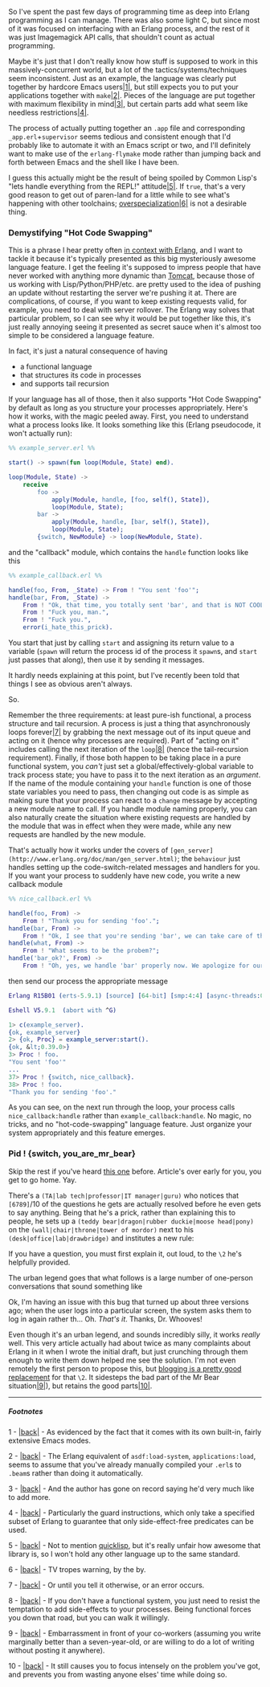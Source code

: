 So I've spent the past few days of programming time as deep into Erlang programming as I can manage. There was also some light C, but since most of it was focused on interfacing with an Erlang process, and the rest of it was just Imagemagick API calls, that shouldn't count as actual programming.

Maybe it's just that I don't really know how stuff is supposed to work in this massively-concurrent world, but a lot of the tactics/systems/techniques seem inconsistent. Just as an example, the language was clearly put together by hardcore Emacs users<a name="note-Tue-May-08-175711EDT-2012"></a>[|1|](#foot-Tue-May-08-175711EDT-2012), but still expects you to put your applications together with `make`<a name="note-Tue-May-08-175721EDT-2012"></a>[|2|](#foot-Tue-May-08-175721EDT-2012). Pieces of the language are put together with maximum flexibility in mind<a name="note-Tue-May-08-175727EDT-2012"></a>[|3|](#foot-Tue-May-08-175727EDT-2012), but certain parts add what seem like needless restrictions<a name="note-Tue-May-08-175733EDT-2012"></a>[|4|](#foot-Tue-May-08-175733EDT-2012).

The process of actually putting together an `.app` file and corresponding `_app.erl`+`supervisor` seems tedious and consistent enough that I'd probably like to automate it with an Emacs script or two, and I'll definitely want to make use of the `erlang-flymake` mode rather than jumping back and forth between Emacs and the shell like I have been.

I guess this actually might be the result of being spoiled by Common Lisp's "lets handle everything from the REPL!" attitude<a name="note-Tue-May-08-175811EDT-2012"></a>[|5|](#foot-Tue-May-08-175811EDT-2012). If `true`, that's a very good reason to get out of paren-land for a little while to see what's happening with other toolchains; [overspecialization](http://tvtropes.org/pmwiki/pmwiki.php/Main/CripplingOverspecialization)<a name="note-Tue-May-08-175818EDT-2012"></a>[|6|](#foot-Tue-May-08-175818EDT-2012) is not a desirable thing.

### <a name="demystifying-hot-code-swapping"></a>Demystifying "Hot Code Swapping"

This is a phrase I hear pretty often [in context with Erlang](http://www.youtube.com/watch?v=OpYPKBQhSZ4), and I want to tackle it because it's typically presented as this big mysteriously awesome language feature. I get the feeling it's supposed to impress people that have never worked with anything more dynamic than [Tomcat](http://tomcat.apache.org/), because those of us working with Lisp/Python/PHP/etc. are pretty used to the idea of pushing an update without restarting the server we're pushing it at. There are complications, of course, if you want to keep existing requests valid, for example, you need to deal with server rollover. The Erlang way solves that particular problem, so I can see why it would be put together like this, it's just really annoying seeing it presented as secret sauce when it's almost too simple to be considered a language feature.

In fact, it's just a natural consequence of having


-   a functional language
-   that structures its code in processes
-   and supports tail recursion


If your language has all of those, then it also supports "Hot Code Swapping" by default as long as you structure your processes appropriately. Here's how it works, with the magic peeled away. First, you need to understand what a process looks like. It looks something like this (Erlang pseudocode, it won't actually run):

```erlang
%% example_server.erl %%

start() -> spawn(fun loop(Module, State) end).

loop(Module, State) ->
    receive
        foo -> 
            apply(Module, handle, [foo, self(), State]),
            loop(Module, State);
        bar -> 
            apply(Module, handle, [bar, self(), State]),
            loop(Module, State);
        {switch, NewModule} -> loop(NewModule, State).
```

and the "callback" module, which contains the `handle` function looks like this

```erlang
%% example_callback.erl %%

handle(foo, From, _State) -> From ! "You sent 'foo'";
handle(bar, From, _State) -> 
    From ! "Ok, that time, you totally sent 'bar', and that is NOT COOL.",
    From ! "Fuck you, man.",
    From ! "Fuck you.",
    error(i_hate_this_prick).
```

You start that just by calling `start` and assigning its return value to a variable (`spawn` will return the process id of the process it `spawn`s, and `start` just passes that along), then use it by sending it messages.

It hardly needs explaining at this point, but I've recently been told that things I see as obvious aren't always. 

So. 

Remember the three requirements: at least pure-ish functional, a process structure and tail recursion. A process is just a thing that asynchronously loops forever<a name="note-Tue-May-08-175843EDT-2012"></a>[|7|](#foot-Tue-May-08-175843EDT-2012) by grabbing the next message out of its input queue and acting on it (hence why processes are required). Part of "acting on it" includes calling the next iteration of the `loop`<a name="note-Tue-May-08-175854EDT-2012"></a>[|8|](#foot-Tue-May-08-175854EDT-2012) (hence the tail-recursion requirement). Finally, if those both happen to be taking place in a pure functional system, you *can't* just set a global/effectively-global variable to track process state; you have to pass it to the next iteration as an *argument*. If the name of the module containing your `handle` function is one of those state variables you need to pass, then changing out code is as simple as making sure that your process can react to a `change` message by accepting a new module name to call. If you handle module naming properly, you can also naturally create the situation where existing requests are handled by the module that was in effect when they were made, while any new requests are handled by the new module.

That's actually how it works under the covers of `[gen_server](http://www.erlang.org/doc/man/gen_server.html)`; the `behaviour` just handles setting up the code-switch-related messages and handlers for you. If you want your process to suddenly have new code, you write a new callback module

```erlang
%% nice_callback.erl %% 

handle(foo, From) -> 
    From ! "Thank you for sending 'foo'.";
handle(bar, From) -> 
    From ! "Ok, I see that you're sending 'bar', we can take care of that.";
handle(what, From) -> 
    From ! "What seems to be the probem?";
handle('bar_ok?', From) -> 
    From ! "Oh, yes, we handle 'bar' properly now. We apologize for our predecessors' lack of tact.".
```

then send our process the appropriate message

```erlang
Erlang R15B01 (erts-5.9.1) [source] [64-bit] [smp:4:4] [async-threads:0] [kernel-poll:false]

Eshell V5.9.1  (abort with ^G)

1> c(example_server).
{ok, example_server}
2> {ok, Proc} = example_server:start().
{ok, &lt;0.39.0>}
3> Proc ! foo.
"You sent 'foo'"
...
37> Proc ! {switch, nice_callback}.
38> Proc ! foo.
"Thank you for sending 'foo'."
```

As you can see, on the next run through the loop, your process calls `nice_callback:handle` rather than `example_callback:handle`. No magic, no tricks, and no "hot-code-swapping" language feature. Just organize your system appropriately and this feature emerges.

### <a name="pid-switch-youaremrbear"></a>Pid ! {switch, you_are_mr_bear}

Skip the rest if you've heard [this one](http://c2.com/cgi/wiki?RubberDucking) before. Article's over early for you, you get to go home. Yay.

There's a `(TA|lab tech|professor|IT manager|guru)` who notices that `[6789]`/10 of the questions he gets are actually resolved before he even gets to say anything. Being that he's a prick, rather than explaining this to people, he sets up a `(teddy bear|dragon|rubber duckie|moose head|pony)` on the `(wall|chair|throne|tower of mordor)` next to his `(desk|office|lab|drawbridge)` and institutes a new rule: 

If you have a question, you must first explain it, out loud, to the `\2` he's helpfully provided.

The urban legend goes that what follows is a large number of one-person conversations that sound something like

Ok, I'm having an issue with this bug that turned up about three versions ago; when the user logs into a particular screen, the system asks them to log in again rather th... Oh. *That's it*. Thanks, Dr. Whooves!

Even though it's an urban legend, and sounds incredibly silly, it works *really* well. This very article actually had about twice as many complaints about Erlang in it when I wrote the initial draft, but just crunching through them enough to write them down helped me see the solution. I'm not even remotely the first person to propose this, but [blogging is a pretty good replacement](https://sites.google.com/site/steveyegge2/you-should-write-blogs) for that `\2`. It sidesteps the bad part of the Mr Bear situation<a name="note-Tue-May-08-175909EDT-2012"></a>[|9|](#foot-Tue-May-08-175909EDT-2012)), but retains the good parts<a name="note-Tue-May-08-175914EDT-2012"></a>[|10|](#foot-Tue-May-08-175914EDT-2012).

* * *
##### Footnotes

1 - <a name="foot-Tue-May-08-175711EDT-2012"></a>[|back|](#note-Tue-May-08-175711EDT-2012) - As evidenced by the fact that it comes with its own built-in, fairly extensive Emacs modes.

2 - <a name="foot-Tue-May-08-175721EDT-2012"></a>[|back|](#note-Tue-May-08-175721EDT-2012) - The Erlang equivalent of `asdf:load-system`, `applications:load`, seems to assume that you've already manually compiled your `.erl`s to `.beam`s rather than doing it automatically.

3 - <a name="foot-Tue-May-08-175727EDT-2012"></a>[|back|](#note-Tue-May-08-175727EDT-2012) - And the author has gone on record saying he'd very much like to add more.

4 - <a name="foot-Tue-May-08-175733EDT-2012"></a>[|back|](#note-Tue-May-08-175733EDT-2012) - Particularly the guard instructions, which only take a specified subset of Erlang to guarantee that only side-effect-free predicates can be used.

5 - <a name="foot-Tue-May-08-175811EDT-2012"></a>[|back|](#note-Tue-May-08-175811EDT-2012) - Not to mention [quicklisp](http://www.quicklisp.org/beta/), but it's really unfair how awesome that library is, so I won't hold any other language up to the same standard.

6 - <a name="foot-Tue-May-08-175818EDT-2012"></a>[|back|](#note-Tue-May-08-175818EDT-2012) - TV tropes warning, by the by.

7 - <a name="foot-Tue-May-08-175843EDT-2012"></a>[|back|](#note-Tue-May-08-175843EDT-2012) - Or until you tell it otherwise, or an error occurs.

8 - <a name="foot-Tue-May-08-175854EDT-2012"></a>[|back|](#note-Tue-May-08-175854EDT-2012) - If you don't have a functional system, you just need to resist the temptation to add side-effects to your processes. Being functional forces you down that road, but you can walk it willingly.

9 - <a name="foot-Tue-May-08-175909EDT-2012"></a>[|back|](#note-Tue-May-08-175909EDT-2012) - Embarrassment in front of your co-workers (assuming you write marginally better than a seven-year-old, or are willing to do a lot of writing without posting it anywhere).

10 - <a name="foot-Tue-May-08-175914EDT-2012"></a>[|back|](#note-Tue-May-08-175914EDT-2012) - It still causes you to focus intensely on the problem you've got, and prevents you from wasting anyone elses' time while doing so.
